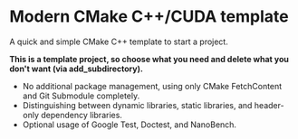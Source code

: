 # Modern CMake C++/CUDA template
A quick and simple CMake C++ template to start a project.

**This is a template project, so choose what you need and delete what you don't want (via add_subdirectory).**

- No additional package management, using only CMake FetchContent and Git Submodule completely.
- Distinguishing between dynamic libraries, static libraries, and header-only dependency libraries.
- Optional usage of Google Test, Doctest, and NanoBench.
